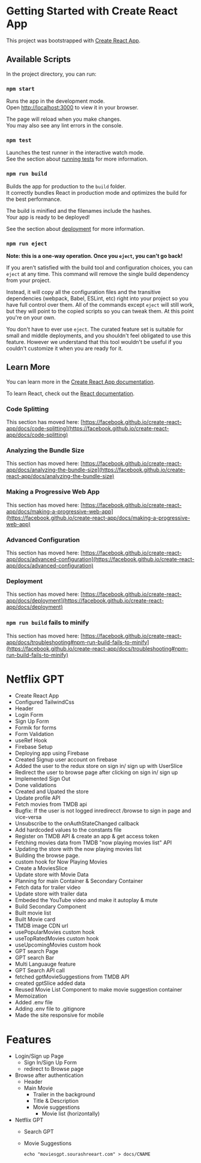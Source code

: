 # Getting Started with Create React App

This project was bootstrapped with [Create React App](https://github.com/facebook/create-react-app).

## Available Scripts

In the project directory, you can run:

### `npm start`

Runs the app in the development mode.\
Open [http://localhost:3000](http://localhost:3000) to view it in your browser.

The page will reload when you make changes.\
You may also see any lint errors in the console.

### `npm test`

Launches the test runner in the interactive watch mode.\
See the section about [running tests](https://facebook.github.io/create-react-app/docs/running-tests) for more information.

### `npm run build`

Builds the app for production to the `build` folder.\
It correctly bundles React in production mode and optimizes the build for the best performance.

The build is minified and the filenames include the hashes.\
Your app is ready to be deployed!

See the section about [deployment](https://facebook.github.io/create-react-app/docs/deployment) for more information.

### `npm run eject`

**Note: this is a one-way operation. Once you `eject`, you can't go back!**

If you aren't satisfied with the build tool and configuration choices, you can `eject` at any time. This command will remove the single build dependency from your project.

Instead, it will copy all the configuration files and the transitive dependencies (webpack, Babel, ESLint, etc) right into your project so you have full control over them. All of the commands except `eject` will still work, but they will point to the copied scripts so you can tweak them. At this point you're on your own.

You don't have to ever use `eject`. The curated feature set is suitable for small and middle deployments, and you shouldn't feel obligated to use this feature. However we understand that this tool wouldn't be useful if you couldn't customize it when you are ready for it.

## Learn More

You can learn more in the [Create React App documentation](https://facebook.github.io/create-react-app/docs/getting-started).

To learn React, check out the [React documentation](https://reactjs.org/).

### Code Splitting

This section has moved here: [https://facebook.github.io/create-react-app/docs/code-splitting](https://facebook.github.io/create-react-app/docs/code-splitting)

### Analyzing the Bundle Size

This section has moved here: [https://facebook.github.io/create-react-app/docs/analyzing-the-bundle-size](https://facebook.github.io/create-react-app/docs/analyzing-the-bundle-size)

### Making a Progressive Web App

This section has moved here: [https://facebook.github.io/create-react-app/docs/making-a-progressive-web-app](https://facebook.github.io/create-react-app/docs/making-a-progressive-web-app)

### Advanced Configuration

This section has moved here: [https://facebook.github.io/create-react-app/docs/advanced-configuration](https://facebook.github.io/create-react-app/docs/advanced-configuration)

### Deployment

This section has moved here: [https://facebook.github.io/create-react-app/docs/deployment](https://facebook.github.io/create-react-app/docs/deployment)

### `npm run build` fails to minify

This section has moved here: [https://facebook.github.io/create-react-app/docs/troubleshooting#npm-run-build-fails-to-minify](https://facebook.github.io/create-react-app/docs/troubleshooting#npm-run-build-fails-to-minify)


# Netflix GPT 
- Create React App
- Configured TailwindCss
- Header
- Login Form
- Sign Up Form
- Formik for forms
- Form Validation
- useRef Hook
- Firebase Setup
- Deploying app using Firebase
- Created Signup user account on firebase
- Added the user to the redux store on sign in/ sign up with UserSlice
- Redirect the user to browse page after clicking on sign in/ sign up
- Implemented Sign Out
- Done validations
- Created and Upated the store
- Update profile API
- Fetch movies from TMDB api 
- Bugfix: If the user is not logged inredirecct /browse to sign in page and vice-versa
- Unsubscribe to the onAuthStateChanged callback
- Add hardcoded values to the constants file
- Register on TMDB API & create an app & get access token
- Fetching movies data from TMDB "now playing movies list" API
- Updating the store with the now playing movies list
- Building the browse page.
- custom hook for Now Playing Movies
- Create a MoviesSlice
- Update store with Movie Data
- Planning for main Container & Secondary Container
- Fetch data for trailer video
- Update store with trailer data
- Embeded the YouTube video and make it autoplay & mute
- Build Secondary Component
- Built movie list
- Built Movie card
- TMDB image CDN url
- usePopularMovies custom hook
- useTopRatedMovies custom hook
- useUpcomingMovies custom hook
- GPT search Page
- GPT search Bar
- Multi Languauge feature 
- GPT Search API call
- fetched gptMovieSuggestions from TMDB API
- created gptSlice added data
- Reused Movie List Component to make movie suggestion container
- Memoization
- Added .env file
- Adding .env file to .gitignore
- Made the site responsive for mobile



# Features 
- Login/Sign up Page
    - Sign In/Sign Up Form
    - redirect to Browse page
- Browse after authentication
    - Header
    - Main Movie
        - Trailer in the background
        - Title & Description
        - Movie suggestions
            - Movie list (horizontally)
- Netflix GPT
    - Search GPT
    - Movie Suggestions

      ```echo "moviesgpt.sourashreeart.com" > docs/CNAME```